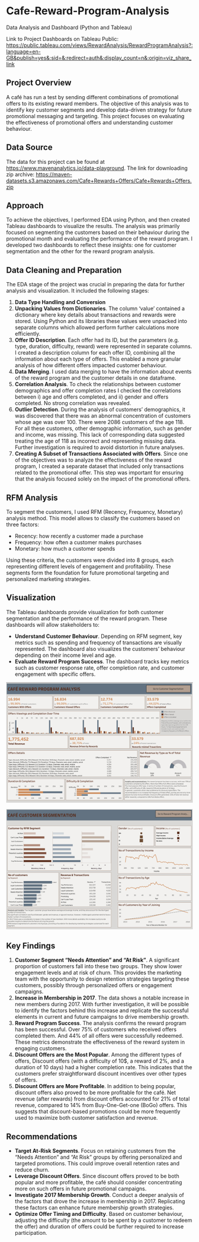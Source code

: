 # Cafe-Reward-Program-Analysis
Data Analysis and Dashboard (Python and Tableau)

Link to Project Dashboards on Tableau Public: https://public.tableau.com/views/RewardAnalysis/RewardProgramAnalysis?:language=en-GB&publish=yes&:sid=&:redirect=auth&:display_count=n&:origin=viz_share_link

## Project Overview

A café has run a test by sending different combinations of promotional offers to its existing reward members. The objective of this analysis was to identify key customer segments and develop data-driven strategy for future promotional messaging and targeting.
This project focuses on evaluating the effectiveness of promotional offers and understanding customer behaviour.

## Data Source

The data for this project can be found at https://www.mavenanalytics.io/data-playground.
The link for downloading zip archive: https://maven-datasets.s3.amazonaws.com/Cafe+Rewards+Offers/Cafe+Rewards+Offers.zip

 
## Approach

To achieve the objectives, I performed EDA using Python, and then created Tableau dashboards to visualize the results. The analysis was primarily focused on segmenting the customers based on their behaviour during the promotional month and evaluating the performance of the reward program. I developed two dashboards to reflect these insights: one for customer segmentation and the other for the reward program analysis.

## Data Cleaning and Preparation

The EDA stage of the project was crucial in preparing the data for further analysis and visualization. It included the following stages:

1.	**Data Type Handling and Conversion**
2.	**Unpacking Values from Dictionaries**. The column ‘value’ contained a dictionary where key details about transactions and rewards were stored. Using Python and its libraries these values were unpacked into separate columns which allowed perform further calculations more efficiently.
3.	**Offer ID Description**. Each offer had its ID, but the parameters (e.g. type, duration, difficulty, reward) were represented in separate columns. I created a description column for each offer ID, combining all the information about each type of offers. This enabled a more granular analysis of how different offers impacted customer behaviour.
4.	**Data Merging**. I used data merging to have the information about events of the reward program and the customer details in one dataframe.
5.	**Correlation Analysis**. To check the relationships between customer demographics and offer completion rates I checked the correlations between i) age and offers completed, and ii) gender and offers completed. No strong correlation was revealed.
6. **Outlier Detection**. During the analysis of customers’ demographics, it was discovered that there was an abnormal concentration of customers whose age was over 100. There were 2086 customers of the age 118. For all these customers, other demographic information, such as gender and income, was missing. This lack of corresponding data suggested treating the age of 118 as incorrect and representing missing data. Further investigation is required to avoid distortion in future analyses.
7.	**Creating A Subset of Transactions Associated with Offers**. Since one of the objectives was to analyze the effectiveness of the reward program, I created a separate dataset that included only transactions related to the promotional offer. This step was important for ensuring that the analysis focused solely on the impact of the promotional offers.


## RFM Analysis

To segment the customers, I used RFM (Recency, Frequency, Monetary) analysis method. This model allows to classify the customers based on three factors:
- Recency: how recently a customer made a purchase
- Frequency: how often a customer makes purchases
- Monetary: how much a customer spends

Using these criteria, the customers were divided into 8 groups, each representing different levels of engagement and profitability. These segments form the foundation for future promotional targeting and personalized marketing strategies.

## Visualization

The Tableau dashboards provide visualization for both customer segmentation and the performance of the reward program. These dashboards will allow stakeholders to:
- **Understand Customer Behaviour**. Depending on RFM segment, key metrics such as spending and frequency of transactions are visually represented. The dashboard also visualizes the customers’ behaviour depending on their income level and age. 
- **Evaluate Reward Program Success**. The dashboard tracks key metrics such as customer response rate, offer completion rate, and customer engagement with specific offers. 

![](https://github.com/MariaSozinova/Cafe-Reward-Program-Analysis/blob/main/assets/Reward%20Offer%20Dashboard.jpg)

![](https://github.com/MariaSozinova/Cafe-Reward-Program-Analysis/blob/main/assets/Customer%20Segmentation%20Dashboard.jpg)

## Key Findings

1.	**Customer Segment “Needs Attention” and “At Risk”**. A significant proportion of customers fall into these two groups. They show lower engagement levels and at risk of churn. This provides the marketing team with the opportunity to design retention strategies targeting these customers, possibly through personalized offers or engagement campaigns.  
2.	**Increase in Membership in 2017**. The data shows a notable increase in new members during 2017. With further investigation, it will be possible to identify the factors behind this increase and replicate the successful elements in current and future campaigns to drive membership growth. 
3.	**Reward Program Success**. The analysis confirms the reward program has been successful. Over 75% of customers who received offers completed them. And 44% of all offers were successfully redeemed. These metrics demonstrate the effectiveness of the reward system in engaging customers.
4.	**Discount Offers are the Most Popular**. Among the different types of offers, Discount offers (with a difficulty of 10$, a reward of 2%, and a duration of 10 days) had a higher completion rate. This indicates that the customers prefer straightforward discount incentives over other types of offers.  
5.	**Discount Offers are More Profitable**. In addition to being popular, discount offers also proved to be more profitable for the café. Net revenue (after rewards) from discount offers accounted for 21% of total revenue, compared to 14% from Buy-One-Get-one (BoGo) offers. This suggests that discount-based promotions could be more frequently used to maximize both customer satisfaction and revenue.

## Recommendations

- **Target At-Risk Segments**. Focus on retaining customers from the “Needs Attention” and “At Risk” groups by offering personalized and targeted promotions. This could improve overall retention rates and reduce churn.
- **Leverage Discount Offers**. Since discount offers proved to be both popular and more profitable, the café should consider concentrating more on such offers in future promotional campaigns.
- **Investigate 2017 Membership Growth**. Conduct a deeper analysis of the factors that drove the increase in membership in 2017. Replicating these factors can enhance future membership growth strategies.
- **Optimize Offer Timing and Difficulty**. Based on customer behaviour, adjusting the difficulty (the amount to be spent by a customer to redeem the offer) and duration of offers could be further required to increase participation.
